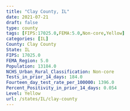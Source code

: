 ```yaml
---
title: "Clay County, IL"
date: 2021-07-21
draft: false
type: county
tags: [FIPS:17025.0,FEMA:5.0,Non-core,Yellow]
categories: [IL]
County: Clay County
State: IL
FIPS: 17025.0
FEMA_Region: 5.0
Population: 13184.0
NCHS_Urban_Rural_Classification: Non-core
Tests_in_prior_14_days: 184.0
Fourteen_day_test_rate_per_100000: 1396.0
Percent_Positivity_in_prior_14_days: 0.054
Level: Yellow
url: /states/IL/clay-county
---
```




